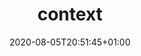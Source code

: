---
title: context
description: The pypyr context maintains state for the duration of the pipeline. You use the context to persist & pass values between steps in the pipeline.
date: 2020-08-05T20:51:45+01:00
lastmod: 2020-08-05T20:51:45+01:00
seo_article_headline: Persist values between steps in a task-runner pipeline.
seo_description: The context maintains state for the duration of the pipeline for anything from simple types to complex objects.
seo_is_carousel: true
---